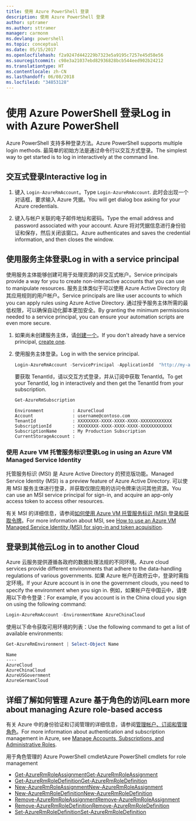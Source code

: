 ```yaml
---
title: 使用 Azure PowerShell 登录
description: 使用 Azure PowerShell 登录
author: sptramer
ms.author: sttramer
manager: carmonm
ms.devlang: powershell
ms.topic: conceptual
ms.date: 05/15/2017
ms.openlocfilehash: f2a9247d442229b7323e5a9195c7257e45d58e56
ms.sourcegitcommit: c98e3a21037ebd82936828bcb544eed902b24212
ms.translationtype: HT
ms.contentlocale: zh-CN
ms.lasthandoff: 06/08/2018
ms.locfileid: "34853128"
---
```

# <a name="log-in-with-azure-powershell"></a><span data-ttu-id="8a67e-103">使用 Azure PowerShell 登录</span><span class="sxs-lookup"><span data-stu-id="8a67e-103">Log in with Azure PowerShell</span></span>

<span data-ttu-id="8a67e-104">Azure PowerShell 支持多种登录方法。</span><span class="sxs-lookup"><span data-stu-id="8a67e-104">Azure PowerShell supports multiple login methods.</span></span> <span data-ttu-id="8a67e-105">最简单的初始方法是通过命令行以交互方式登录。</span><span class="sxs-lookup"><span data-stu-id="8a67e-105">The simplest way to get started is to log in interactively at the command line.</span></span>

## <a name="interactive-log-in"></a><span data-ttu-id="8a67e-106">交互式登录</span><span class="sxs-lookup"><span data-stu-id="8a67e-106">Interactive log in</span></span>

1. <span data-ttu-id="8a67e-107">键入 `Login-AzureRmAccount`。</span><span class="sxs-lookup"><span data-stu-id="8a67e-107">Type `Login-AzureRmAccount`.</span></span> <span data-ttu-id="8a67e-108">此时会出现一个对话框，要求输入 Azure 凭据。</span><span class="sxs-lookup"><span data-stu-id="8a67e-108">You will get dialog box asking for your Azure credentials.</span></span>

2. <span data-ttu-id="8a67e-109">键入与帐户关联的电子邮件地址和密码。</span><span class="sxs-lookup"><span data-stu-id="8a67e-109">Type the email address and password associated with your account.</span></span> <span data-ttu-id="8a67e-110">Azure 将对凭据信息进行身份验证和保存，然后关闭该窗口。</span><span class="sxs-lookup"><span data-stu-id="8a67e-110">Azure authenticates and saves the credential information, and then closes the window.</span></span>

## <a name="log-in-with-a-service-principal"></a><span data-ttu-id="8a67e-111">使用服务主体登录</span><span class="sxs-lookup"><span data-stu-id="8a67e-111">Log in with a service principal</span></span>

<span data-ttu-id="8a67e-112">使用服务主体能够创建可用于处理资源的非交互式帐户。</span><span class="sxs-lookup"><span data-stu-id="8a67e-112">Service principals provide a way for you to create non-interactive accounts that you can use to manipulate resources.</span></span> <span data-ttu-id="8a67e-113">服务主体类似于可以使用 Azure Active Directory 向其应用规则的用户帐户。</span><span class="sxs-lookup"><span data-stu-id="8a67e-113">Service principals are like user accounts to which you can apply rules using Azure Active Directory.</span></span> <span data-ttu-id="8a67e-114">通过授予服务主体所需的最低权限，可以确保自动化脚本更加安全。</span><span class="sxs-lookup"><span data-stu-id="8a67e-114">By granting the minimum permissions needed to a service principal, you can ensure your automation scripts are even more secure.</span></span>

1. <span data-ttu-id="8a67e-115">如果尚未创建服务主体，请[创建一个](create-azure-service-principal-azureps.md)。</span><span class="sxs-lookup"><span data-stu-id="8a67e-115">If you don't already have a service principal, [create one](create-azure-service-principal-azureps.md).</span></span>

2. <span data-ttu-id="8a67e-116">使用服务主体登录。</span><span class="sxs-lookup"><span data-stu-id="8a67e-116">Log in with the service principal.</span></span>

    ```powershell
    Login-AzureRmAccount -ServicePrincipal -ApplicationId  "http://my-app" -Credential $pscredential -TenantId $tenantid
    ```

    <span data-ttu-id="8a67e-117">要获取 TenantId，请以交互方式登录，并从订阅中获取 TenantId。</span><span class="sxs-lookup"><span data-stu-id="8a67e-117">To get your TenantId, log in interactively and then get the TenantId from your subscription.</span></span>

    ```powershell
    Get-AzureRmSubscription
    ```

    ```
    Environment           : AzureCloud
    Account               : username@contoso.com
    TenantId              : XXXXXXXX-XXXX-XXXX-XXXX-XXXXXXXXXXXX
    SubscriptionId        : XXXXXXXX-XXXX-XXXX-XXXX-XXXXXXXXXXXX
    SubscriptionName      : My Production Subscription
    CurrentStorageAccount :
    ```

### <a name="log-in-using-an-azure-vm-managed-service-identity"></a><span data-ttu-id="8a67e-118">使用 Azure VM 托管服务标识登录</span><span class="sxs-lookup"><span data-stu-id="8a67e-118">Log in using an Azure VM Managed Service Identity</span></span>

<span data-ttu-id="8a67e-119">托管服务标识 (MSI) 是 Azure Active Directory 的预览版功能。</span><span class="sxs-lookup"><span data-stu-id="8a67e-119">Managed Service Identity (MSI) is a preview feature of Azure Active Directory.</span></span> <span data-ttu-id="8a67e-120">可以使用 MSI 服务主体进行登录，并获取仅限应用的访问令牌来访问其他资源。</span><span class="sxs-lookup"><span data-stu-id="8a67e-120">You can use an MSI service principal for sign-in, and acquire an app-only access token to access other resources.</span></span>

<span data-ttu-id="8a67e-121">有关 MSI 的详细信息，请参阅[如何使用 Azure VM 托管服务标识 (MSI) 登录和获取令牌](/azure/active-directory/msi-how-to-get-access-token-using-msi)。</span><span class="sxs-lookup"><span data-stu-id="8a67e-121">For more information about MSI, see [How to use an Azure VM Managed Service Identity (MSI) for sign-in and token acquisition](/azure/active-directory/msi-how-to-get-access-token-using-msi).</span></span>

## <a name="log-in-to-another-cloud"></a><span data-ttu-id="8a67e-122">登录到其他云</span><span class="sxs-lookup"><span data-stu-id="8a67e-122">Log in to another Cloud</span></span>

<span data-ttu-id="8a67e-123">Azure 云服务提供遵循各政府的数据处理法规的不同环境。</span><span class="sxs-lookup"><span data-stu-id="8a67e-123">Azure cloud services provide different environments that adhere to the data-handling regulations of various governments.</span></span> <span data-ttu-id="8a67e-124">如果 Azure 帐户在政府云中，登录时需指定环境。</span><span class="sxs-lookup"><span data-stu-id="8a67e-124">If your Azure account is in one the government clouds, you need to specify the environment when you sign in.</span></span> <span data-ttu-id="8a67e-125">例如，如果帐户在中国云中，请使用以下命令登录：</span><span class="sxs-lookup"><span data-stu-id="8a67e-125">For example, if you account is in the China cloud you sign on using the following command:</span></span>

```powershell
Login-AzureRmAccount -EnvironmentName AzureChinaCloud
```

<span data-ttu-id="8a67e-126">使用以下命令获取可用环境的列表：</span><span class="sxs-lookup"><span data-stu-id="8a67e-126">Use the following command to get a list of available environments:</span></span>

```powershell
Get-AzureRmEnvironment | Select-Object Name
```

```
Name
----
AzureCloud
AzureChinaCloud
AzureUSGovernment
AzureGermanCloud
```

## <a name="learn-more-about-managing-azure-role-based-access"></a><span data-ttu-id="8a67e-127">详细了解如何管理 Azure 基于角色的访问</span><span class="sxs-lookup"><span data-stu-id="8a67e-127">Learn more about managing Azure role-based access</span></span>

<span data-ttu-id="8a67e-128">有关 Azure 中的身份验证和订阅管理的详细信息，请参阅[管理帐户、订阅和管理角色](/azure/active-directory/role-based-access-control-configure)。</span><span class="sxs-lookup"><span data-stu-id="8a67e-128">For more information about authentication and subscription management in Azure, see [Manage Accounts, Subscriptions, and Administrative Roles](/azure/active-directory/role-based-access-control-configure).</span></span>

<span data-ttu-id="8a67e-129">用于角色管理的 Azure PowerShell cmdlet</span><span class="sxs-lookup"><span data-stu-id="8a67e-129">Azure PowerShell cmdlets for role management</span></span>

* [<span data-ttu-id="8a67e-130">Get-AzureRmRoleAssignment</span><span class="sxs-lookup"><span data-stu-id="8a67e-130">Get-AzureRmRoleAssignment</span></span>](/powershell/module/AzureRM.Resources/Get-AzureRmRoleAssignment)
* [<span data-ttu-id="8a67e-131">Get-AzureRmRoleDefinition</span><span class="sxs-lookup"><span data-stu-id="8a67e-131">Get-AzureRmRoleDefinition</span></span>](/powershell/module/AzureRM.Resources/Get-AzureRmRoleDefinition)
* [<span data-ttu-id="8a67e-132">New-AzureRmRoleAssignment</span><span class="sxs-lookup"><span data-stu-id="8a67e-132">New-AzureRmRoleAssignment</span></span>](/powershell/module/AzureRM.Resources/New-AzureRmRoleAssignment)
* [<span data-ttu-id="8a67e-133">New-AzureRmRoleDefinition</span><span class="sxs-lookup"><span data-stu-id="8a67e-133">New-AzureRmRoleDefinition</span></span>](/powershell/module/AzureRM.Resources/New-AzureRmRoleDefinition)
* [<span data-ttu-id="8a67e-134">Remove-AzureRmRoleAssignment</span><span class="sxs-lookup"><span data-stu-id="8a67e-134">Remove-AzureRmRoleAssignment</span></span>](/powershell/module/AzureRM.Resources/Remove-AzureRmRoleAssignment)
* [<span data-ttu-id="8a67e-135">Remove-AzureRmRoleDefinition</span><span class="sxs-lookup"><span data-stu-id="8a67e-135">Remove-AzureRmRoleDefinition</span></span>](/powershell/module/AzureRM.Resources/Remove-AzureRmRoleDefinition)
* [<span data-ttu-id="8a67e-136">Set-AzureRmRoleDefinition</span><span class="sxs-lookup"><span data-stu-id="8a67e-136">Set-AzureRmRoleDefinition</span></span>](/powershell/moduel/AzureRM.Resources/Set-AzureRmRoleDefinition)
